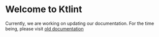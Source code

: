 # Welcome to Ktlint

Currently, we are working on updating our documentation. For the time being, please visit [old documentation](https://github.com/pinterest/ktlint)
